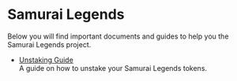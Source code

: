 # Samurai Legends

Below you will find important documents and guides to help you the Samurai Legends project.

- [Unstaking Guide](/profile/unstaking) \
    A guide on how to unstake your Samurai Legends tokens.